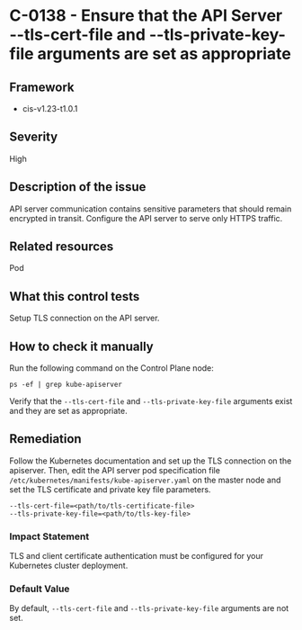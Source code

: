 # C-0138 - Ensure that the API Server --tls-cert-file and --tls-private-key-file arguments are set as appropriate

## Framework
* cis-v1.23-t1.0.1
 
## Severity
High

## Description of the issue
API server communication contains sensitive parameters that should remain encrypted in transit. Configure the API server to serve only HTTPS traffic.
 
## Related resources
Pod
 
## What this control tests 
Setup TLS connection on the API server.
 
## How to check it manually 
Run the following command on the Control Plane node:

 
```
ps -ef | grep kube-apiserver

```
 Verify that the `--tls-cert-file` and `--tls-private-key-file` arguments exist and they are set as appropriate.
 
## Remediation
Follow the Kubernetes documentation and set up the TLS connection on the apiserver. Then, edit the API server pod specification file `/etc/kubernetes/manifests/kube-apiserver.yaml` on the master node and set the TLS certificate and private key file parameters.

 
```
--tls-cert-file=<path/to/tls-certificate-file> 
--tls-private-key-file=<path/to/tls-key-file>

```
 
### Impact Statement
TLS and client certificate authentication must be configured for your Kubernetes cluster deployment.
 
### Default Value
By default, `--tls-cert-file` and `--tls-private-key-file` arguments are not set.
 

